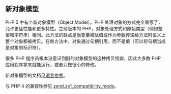 新对象模型
----------

PHP 5 中有个新对象模型（Object Model）。PHP
处理对象的方式完全重写了，允许更佳性能和更多特性。之前版本的
PHP，对象处理方式和原始类型（例如整型和字符串）相同。此方法的缺点是当变量被赋值或作为参数传递给方法时语义上整个对象都被拷贝。在新方法中，对象通过句柄引用，而不是值（可以将句柄当成是对象的标识符）。

很多 PHP 程序员根本没意识到旧的对象模型的这种拷贝怪癖，因此大多数 PHP
应用程序拿来就能运行，或者只做很小的修改。

新对象模型的文档见<a href="/language/oop5.html" class="link">语言参考</a>。

与 PHP 4 的兼容性参见
<a href="/ini/core.html#ini.zend.ze1-compatibility-mode" class="link">zend.ze1_compatibility_mode</a>。

